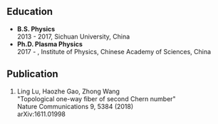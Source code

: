 ## Education  
- **B.S.	Physics**  
2013 - 2017, Sichuan University, China  
- **Ph.D. Plasma Physics**  
2017 - , Institute of Physics, Chinese Academy of Sciences, China  
## Publication
1. Ling Lu, Haozhe Gao, Zhong Wang  
"Topological one-way fiber of second Chern number"  
Nature Communications 9, 5384 (2018)  
arXiv:1611.01998  
